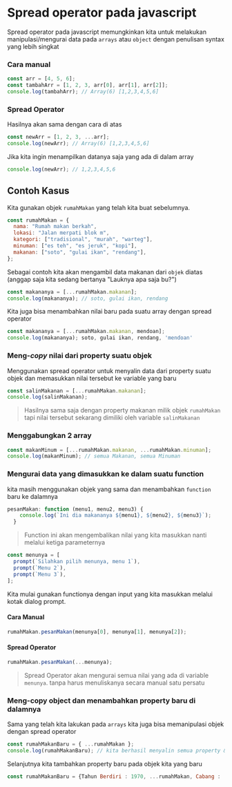 # Spread operator pada javascript

Spread operator pada javascript memungkinkan kita untuk melakukan manipulasi/mengurai data pada `arrays` atau `object` dengan penulisan syntax yang lebih singkat

### Cara manual

```javascript
const arr = [4, 5, 6];
const tambahArr = [1, 2, 3, arr[0], arr[1], arr[2]];
console.log(tambahArr); // Array(6) [1,2,3,4,5,6]
```

### Spread Operator

Hasilnya akan sama dengan cara di atas

```javascript
const newArr = [1, 2, 3, ...arr];
console.log(newArr); // Array(6) [1,2,3,4,5,6]
```

Jika kita ingin menampilkan datanya saja yang ada di dalam array

```javascript
console.log(newArr); // 1,2,3,4,5,6
```

## Contoh Kasus

Kita gunakan objek `rumahMakan` yang telah kita buat sebelumnya.

```javascript
const rumahMakan = {
  nama: "Rumah makan berkah",
  lokasi: "Jalan merpati blok m",
  kategori: ["tradisional", "murah", "warteg"],
  minuman: ["es teh", "es jeruk", "kopi"],
  makanan: ["soto", "gulai ikan", "rendang"],
};
```

Sebagai contoh kita akan mengambil data makanan dari `objek` diatas (anggap saja kita sedang bertanya "Lauknya apa saja bu?")

```javascript
const makananya = [...rumahMakan.makanan];
console.log(makananya); // soto, gulai ikan, rendang
```

Kita juga bisa menambahkan nilai baru pada suatu array dengan spread operator

```javascript
const makananya = [...rumahMakan.makanan, mendoan];
console.log(makananya); soto, gulai ikan, rendang, 'mendoan'
```

### Meng-_copy_ nilai dari property suatu objek

Menggunakan spread operator untuk menyalin data dari property suatu objek dan memasukkan nilai tersebut ke variable yang baru

```javascript
const salinMakanan = [...rumahMakan.makanan];
console.log(salinMakanan);
```

> Hasilnya sama saja dengan property makanan milik objek `rumahMakan` tapi nilai tersebut sekarang dimiliki oleh variable `salinMakanan`

### Menggabungkan 2 array

```javascript
const makanMinum = [...rumahMakan.makanan, ...rumahMakan.minuman];
console.log(makanMinum); // semua Makanan, semua Minuman
```

### Mengurai data yang dimasukkan ke dalam suatu function

kita masih menggunakan objek yang sama dan menambahkan `function` baru ke dalamnya

```javascript
pesanMakan: function (menu1, menu2, menu3) {
    console.log(`Ini dia makananya ${menu1}, ${menu2}, ${menu3}`);
  }
```

> Function ini akan mengembalikan nilai yang kita masukkan nanti melalui ketiga parameternya

```javascript
const menunya = [
  prompt(`Silahkan pilih menunya, menu 1`),
  prompt(`Menu 2`),
  prompt(`Menu 3`),
];
```

Kita mulai gunakan functionya dengan input yang kita masukkan melalui kotak dialog prompt.

#### Cara Manual

```javascript
rumahMakan.pesanMakan(menunya[0], menunya[1], menunya[2]);
```

#### Spread Operator

```javascript
rumahMakan.pesanMakan(...menunya);
```

> Spread Operator akan mengurai semua nilai yang ada di variable `menunya`. tanpa harus menuliskanya secara manual satu persatu

### Meng-copy object dan menambahkan property baru di dalamnya

Sama yang telah kita lakukan pada `arrays` kita juga bisa memanipulasi objek dengan spread operator

```javascript
const rumahMakanBaru = { ...rumahMakan };
console.log(rumahMakanBaru); // kita berhasil menyalin semua property & methodnya
```

Selanjutnya kita tambahkan property baru pada objek kita yang baru

```javascript
const rumahMakanBaru = {Tahun Berdiri : 1970, ...rumahMakan, Cabang : 'Surabaya'}
```
